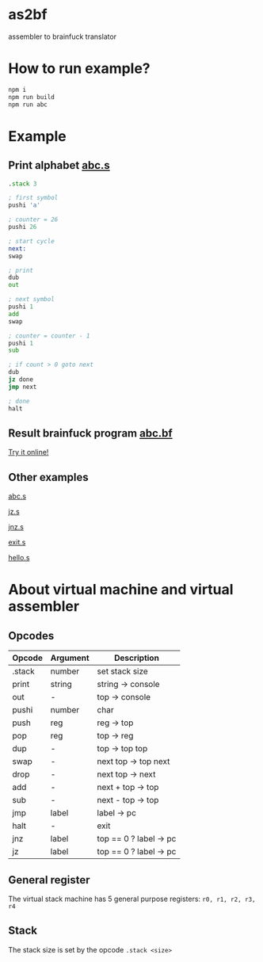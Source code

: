 as2bf
===========
assembler to brainfuck translator

# How to run example?

```sh
npm i
npm run build
npm run abc
```

# Example

##  Print alphabet [abc.s](examples/abc.s)

```asm
.stack 3

; first symbol
pushi 'a'

; counter = 26
pushi 26

; start cycle
next:
swap

; print 
dub
out

; next symbol
pushi 1
add
swap

; counter = counter - 1
pushi 1
sub

; if count > 0 goto next
dub
jz done
jmp next

; done
halt
```

## Result brainfuck program [abc.bf](examples/abc.bf)

[Try it online!](https://tio.run/##7dLBCsIwDADQDyrzC8J@ZPSggiCCB8Hvn45t9TDnBHV4eDmF0DZpeLvL9ng@XPentq1LNFWOpqpT5Jks/To@GyL6uJ8pHxpKaSjkrpTqHOXo@PfxcuR39zHp9mhX@j3plKatNt0b/WAz2cJGSvbilYhYdz/DYNXSYGtt@c/Wgw8@@OCDDz744IMPPvjggw8@@OCDDz744IMPPvjggw8@@OCDDz744IMPPvjggw8@@OCDDz744IMPPvjggw8@@OCDDz74fJ9P294A "brainfuck – Try It Online")


## Other examples

[abc.s](examples/abc.s)

[jz.s](examples/jz.s)

[jnz.s](examples/jnz.s)

[exit.s](examples/exit.s)

[hello.s](examples/hello.s)


# About virtual machine and virtual assembler

## Opcodes


| Opcode 	 | Argument 	 | Description               |
|--------	 |----------	 |-------------------------- |
| .stack 	 | number    	 | set stack size            |
| print  	 | string    	 | string → console          |
| out    	 | -         	 | top → console	         |
| pushi      | number | char | I → top                   |
| push       | reg           | reg → top                 |
| pop        | reg           | top → reg                 |
| dup        | -             | top → top top             |
| swap       | -             | next top → top next       |
| drop       | -             | next top → next           |
| add        | -             | next + top → top          |
| sub        | -             | next - top → top          |
| jmp        | label         | label → pc                |
| halt       | -             | exit                      | 
| jnz        | label         | top == 0 ? label → pc     |
| jz         | label         | top == 0 ? label → pc     |

## General register

The virtual stack machine has 5 general purpose registers: `r0, r1, r2, r3, r4`

## Stack

The stack size is set by the opcode `.stack <size>`

